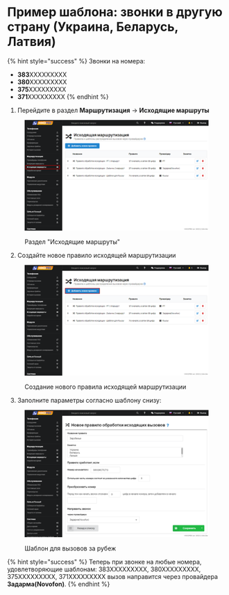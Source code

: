 # Пример шаблона: звонки в другую страну (Украина, Беларусь, Латвия)

{% hint style="success" %}
Звонки на номера:

* **383**XXXXXXXXX
* **380**XXXXXXXXX
* **375**XXXXXXXXX
* **371**XXXXXXXXX
{% endhint %}

1. Перейдите в раздел **Маршрутизация** → **Исходящие маршруты**

<figure><img src="../../../.gitbook/assets/OutcomingRoutes.png" alt=""><figcaption><p>Раздел "Исходящие маршруты"</p></figcaption></figure>

2. Создайте новое правило исходящей маршрутизации

<figure><img src="../../../.gitbook/assets/NewRoutingRule.png" alt=""><figcaption><p>Создание нового правила исходящей маршрутизации</p></figcaption></figure>

3. Заполните параметры согласно шаблону снизу:

<figure><img src="../../../.gitbook/assets/ExampleParametrs.png" alt=""><figcaption><p>Шаблон для вызовов за рубеж</p></figcaption></figure>

{% hint style="success" %}
Теперь при звонке на любые номера, удовлетворяющие шаблонам: 383XXXXXXXXX, 380XXXXXXXXX, 375XXXXXXXXX, 371XXXXXXXXX вызов направится через провайдера **Задарма(Novofon)**.
{% endhint %}
